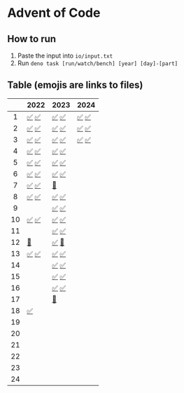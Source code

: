 # Advent of Code

## How to run

1. Paste the input into `io/input.txt`
2. Run `deno task [run/watch/bench] [year] [day]-[part]`

## Table (emojis are links to files)

|     | 2022                                      | 2023                                      | 2024                                    |
| :-: | ----------------------------------------- | ----------------------------------------- | --------------------------------------- |
|  1  | [✅](./2022/1-1.ts) [✅](./2022/1-2.ts)   | [✅](./2023/1-1.ts) [✅](./2023/1-2.ts)   | [✅](./2024/1-1.ts) [✅](./2024/1-2.ts) |
|  2  | [✅](./2022/2-1.ts) [✅](./2022/2-2.ts)   | [✅](./2023/2-1.ts) [✅](./2023/2-2.ts)   | [✅](./2024/2-1.ts) [✅](./2024/2-2.ts) |
|  3  | [✅](./2022/3-1.ts) [✅](./2022/3-2.ts)   | [✅](./2023/3-1.ts) [✅](./2023/3-2.ts)   | [✅](./2024/3-1.ts) [✅](./2024/3-2.ts) |
|  4  | [✅](./2022/4-1.ts) [✅](./2022/4-2.ts)   | [✅](./2023/4-1.ts) [✅](./2023/4-2.ts)   |
|  5  | [✅](./2022/5-1.ts) [✅](./2022/5-2.ts)   | [✅](./2023/5-1.ts) [✅](./2023/5-2.ts)   |
|  6  | [✅](./2022/6-1.ts) [✅](./2022/6-2.ts)   | [✅](./2023/6-1.ts) [✅](./2023/6-2.ts)   |
|  7  | [✅](./2022/7-1.ts) [✅](./2022/7-2.ts)   | [🔴](./2023/7-1.ts)                       |
|  8  | [✅](./2022/8-1.ts) [✅](./2022/8-2.ts)   | [✅](./2023/8-1.ts) [✅](./2023/8-2.ts)   |
|  9  |                                           | [✅](./2023/9-1.ts) [✅](./2023/9-2.ts)   |
| 10  | [✅](./2022/10-1.ts) [✅](./2022/10-2.ts) | [✅](./2023/10-1.ts) [✅](./2023/10-2.ts) |
| 11  |                                           | [✅](./2023/11-1.ts) [✅](./2023/11-2.ts) |
| 12  | [🔴](./2022/12-1.ts)                      | [✅](./2023/12-1.ts) [🔴](./2023/12-2.ts) |
| 13  | [✅](./2022/13-1.ts) [✅](./2022/13-2.ts) | [✅](./2023/13-1.ts) [✅](./2023/13-2.ts) |
| 14  |                                           | [✅](./2023/14-1.ts) [✅](./2023/14-2.ts) |
| 15  |                                           | [✅](./2023/15-1.ts) [✅](./2023/15-2.ts) |
| 16  |                                           | [✅](./2023/16-1.ts) [✅](./2023/16-2.ts) |
| 17  |                                           | [🔴](./2023/17-1.ts)                      |
| 18  | [✅](./2022/18-1.ts)                      |                                           |
| 19  |                                           |                                           |
| 20  |                                           |                                           |
| 21  |                                           |                                           |
| 22  |                                           |                                           |
| 23  |                                           |                                           |
| 24  |                                           |                                           |
